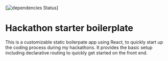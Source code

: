 
[![dependencies Status](https://david-dm.org/sahat/hackathon-starter/status.svg)]



# Hackathon starter boilerplate



This is a customizable static boilerpate app using React, to quickly start up the coding process during my hackathons. It provides the basic setup including declarative routing to quickly get started on the front end.



